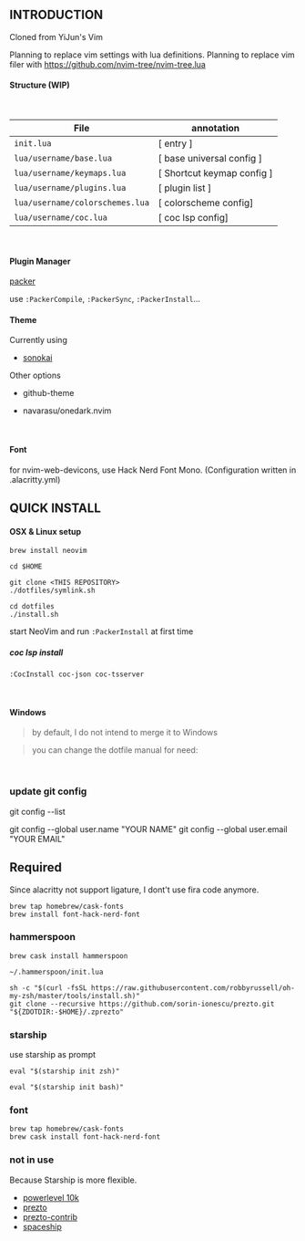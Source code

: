 ## INTRODUCTION

Cloned from YiJun's Vim

Planning to replace vim settings with lua definitions.
Planning to replace vim filer with https://github.com/nvim-tree/nvim-tree.lua

#### Structure (WIP)

<br>

| File                            | annotation                 |
| ------------------------------- | -------------------------- |
| `init.lua`                      | [ entry ]                  |
| `lua/username/base.lua`         | [ base universal config ]  |
| `lua/username/keymaps.lua`      | [ Shortcut keymap config ] |
| `lua/username/plugins.lua`      | [ plugin list ]            |
| `lua/username/colorschemes.lua` | [ colorscheme config]      |
| `lua/username/coc.lua`          | [ coc lsp config]          |

<br>


#### Plugin Manager

[packer](https://github.com/wbthomason/packer.nvim)

use `:PackerCompile`, `:PackerSync`, `:PackerInstall`...

#### Theme

Currently using

- [sonokai](https://vimcolorschemes.com/sainnhe/sonokai)

Other options

- github-theme

- navarasu/onedark.nvim

<br>

#### Font

for nvim-web-devicons, use Hack Nerd Font Mono. (Configuration written in .alacritty.yml)

## QUICK INSTALL

#### OSX & Linux setup

`brew install neovim`

```
cd $HOME

git clone <THIS REPOSITORY>
./dotfiles/symlink.sh
```

```
cd dotfiles
./install.sh
```

start NeoVim and run `:PackerInstall` at first time

##### coc lsp install

`:CocInstall coc-json coc-tsserver`

<br>

#### Windows

> by default, I do not intend to merge it to Windows

> you can change the dotfile manual for need:

<br>

### update git config

git config --list

git config --global user.name "YOUR NAME"
git config --global user.email "YOUR EMAIL"

## Required

Since alacritty not support ligature, I dont't use fira code anymore.

```
brew tap homebrew/cask-fonts
brew install font-hack-nerd-font
```

### hammerspoon

`brew cask install hammerspoon`

`~/.hammerspoon/init.lua`

```
sh -c "$(curl -fsSL https://raw.githubusercontent.com/robbyrussell/oh-my-zsh/master/tools/install.sh)"
git clone --recursive https://github.com/sorin-ionescu/prezto.git "${ZDOTDIR:-$HOME}/.zprezto"
```

### starship

use starship as prompt

```zsh/.zshrc
eval "$(starship init zsh)"
```

```bash/.bashrc
eval "$(starship init bash)"
```

### font

```
brew tap homebrew/cask-fonts
brew cask install font-hack-nerd-font
```

### not in use

Because Starship is more flexible.

- [powerlevel 10k](https://github.com/romkatv/powerlevel10k)
- [prezto](https://github.com/sorin-ionescu/prezto)
- [prezto-contrib](https://github.com/belak/prezto-contrib)
- [spaceship](https://github.com/denysdovhan/spaceship-prompt)
